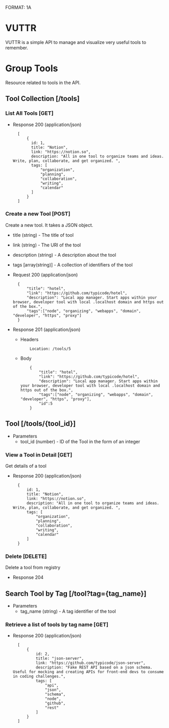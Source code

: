 FORMAT: 1A

# VUTTR

VUTTR is a simple API to manage and visualize very useful tools to remember.

# Group Tools

Resource related to tools in the API.

## Tool Collection [/tools]

### List All Tools [GET]

+ Response 200 (application/json)

        [
            {
              id: 1,
              title: "Notion",
              link: "https://notion.so",
              description: "All in one tool to organize teams and ideas. Write, plan, collaborate, and get organized. ",
              tags: [
                  "organization",
                  "planning",
                  "collaboration",
                  "writing",
                  "calendar"
              ]
            }
        ]

### Create a new Tool [POST]

Create a new tool. It takes a JSON object.

+ title (string) - The title of tool
+ link (string) - The URI of the tool
+ description (string) - A description about the tool
+ tags [array(string)] - A collection of identifiers of the tool

+ Request 200 (application/json)

        {
            "title": "hotel",
            "link": "https://github.com/typicode/hotel",
            "description": "Local app manager. Start apps within your browser, developer tool with local .localhost domain and https out of the box.",
            "tags":["node", "organizing", "webapps", "domain", "developer", "https", "proxy"]
        }

+ Response 201 (application/json)

  + Headers

            Location: /tools/5

  + Body

            {
                "title": "hotel",
                "link": "https://github.com/typicode/hotel",
                "description": "Local app manager. Start apps within your browser, developer tool with local .localhost domain and https out of the box.",
                "tags":["node", "organizing", "webapps", "domain", "developer", "https", "proxy"],
                "id":5
            }

## Tool [/tools/{tool_id}]

+ Parameters
  + tool_id (number) - ID of the Tool in the form of an integer

### View a Tool in Detail [GET]

Get details of a tool

+ Response 200 (application/json)

        {
            id: 1,
            title: "Notion",
            link: "https://notion.so",
            description: "All in one tool to organize teams and ideas. Write, plan, collaborate, and get organized. ",
            tags: [
                "organization",
                "planning",
                "collaboration",
                "writing",
                "calendar"
            ]
        }

### Delete [DELETE]

Delete a tool from registry

+ Response 204

## Search Tool by Tag [/tool?tag={tag_name}]

+ Parameters
  + tag_name (string) - A tag identifier of the tool

### Retrieve a list of tools by tag name [GET]

+ Response 200 (application/json)

        [
            {
                id: 2,
                title: "json-server",
                link: "https://github.com/typicode/json-server",
                description: "Fake REST API based on a json schema. Useful for mocking and creating APIs for front-end devs to consume in coding challenges.",
                tags: [
                    "api",
                    "json",
                    "schema",
                    "node",
                    "github",
                    "rest"
                ]
            }
        ]